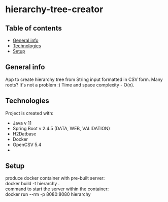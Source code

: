 # hierarchy-tree-creator
## Table of contents
* [General info](#general-info)
* [Technologies](#technologies)
* [Setup](#setup)

## General info
App to create hierarchy tree from String input formatted in CSV form. Many roots? It's not a problem :) Time and space complexity - O(n). 
	
## Technologies
Project is created with:
* Java v 11
* Spring Boot v 2.4.5 (DATA, WEB, VALIDATION)
* H2Datbase
* Docker
* OpenCSV 5.4
* 
	
## Setup
produce docker container with pre-built server:  
docker build -t hierarchy .  
command to start the server within the container:  
docker run --rm -p 8080:8080 hierarchy  
